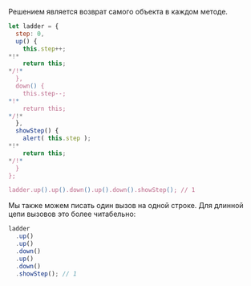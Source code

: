 Решением является возврат самого объекта в каждом методе.

```js run demo
let ladder = {
  step: 0,
  up() {
    this.step++;
*!*
    return this;
*/!*
  },
  down() {
    this.step--;
*!*
    return this;
*/!*
  },
  showStep() {
    alert( this.step );
*!*
    return this;
*/!*
  }
};

ladder.up().up().down().up().down().showStep(); // 1
```

Мы также можем писать один вызов на одной строке. Для длинной цепи вызовов это более читабельно:

```js
ladder
  .up()
  .up()
  .down()
  .up()
  .down()
  .showStep(); // 1
```
